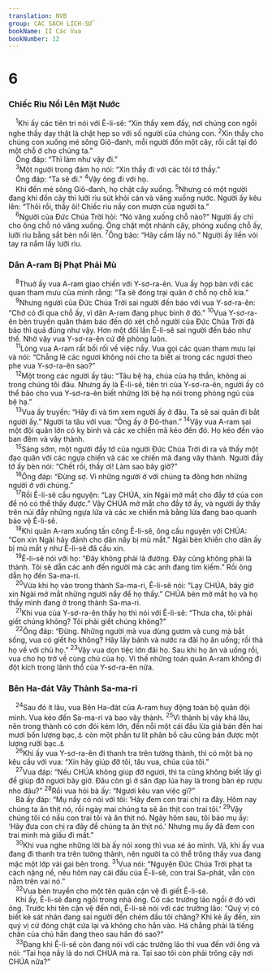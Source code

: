 ```yaml
---
translation: NVB
group: CÁC SÁCH LỊCH-SỬ
bookName: II Các Vua 
bookNumber: 12
---
```


<div class="title"><h1>6</h1><h3>Chiếc Rìu Nổi Lên Mặt Nước </h3></div>
<span class="verse 2vua_6_1"> <sup>1</sup>Khi ấy các tiên tri nói với Ê-li-sê: “Xin thầy xem đấy, nơi chúng con ngồi nghe thầy dạy thật là chật hẹp so với số người của chúng con. </span>
<span class="verse 2vua_6_2"><sup>2</sup>Xin thầy cho chúng con xuống mé sông Giô-đanh, mỗi người đốn một cây, rồi cất tại đó một chỗ ở cho chúng ta.” <br/> Ông đáp: “Thì làm như vậy đi.” <br/></span>
<span class="verse 2vua_6_3"> <sup>3</sup>Một người trong đám họ nói: “Xin thầy đi với các tôi tớ thầy.” <br/> Ông đáp: “Ta sẽ đi.” </span>
<span class="verse 2vua_6_4"><sup>4</sup>Vậy ông đi với họ. <br/> Khi đến mé sông Giô-đanh, họ chặt cây xuống. </span>
<span class="verse 2vua_6_5"><sup>5</sup>Nhưng có một người đang khi đốn cây thì lưỡi rìu sút khỏi cán và văng xuống nước. Người ấy kêu lên: “Thôi rồi, thầy ôi! Chiếc rìu nầy con mượn của người ta.” <br/></span>
<span class="verse 2vua_6_6"> <sup>6</sup>Người của Đức Chúa Trời hỏi: “Nó văng xuống chỗ nào?” Người ấy chỉ cho ông chỗ nó văng xuống. Ông chặt một nhánh cây, phóng xuống chỗ ấy, lưỡi rìu bằng sắt bèn nổi lên. </span>
<span class="verse 2vua_6_7"><sup>7</sup>Ông bảo: “Hãy cầm lấy nó.” Người ấy liền vói tay ra nắm lấy lưỡi rìu. <br/></span>
<div class="title"><h3>Dân A-ram Bị Phạt Phải Mù </h3></div>
<span class="verse 2vua_6_8"> <sup>8</sup>Thuở ấy vua A-ram giao chiến với Y-sơ-ra-ên. Vua ấy họp bàn với các quan tham mưu của mình rằng: “Ta sẽ đóng trại quân ở chỗ nọ chỗ kia.” <br/></span>
<span class="verse 2vua_6_9"> <sup>9</sup>Nhưng người của Đức Chúa Trời sai người đến báo với vua Y-sơ-ra-ên: “Chớ có đi qua chỗ ấy, vì dân A-ram đang phục binh ở đó.” </span>
<span class="verse 2vua_6_10"><sup>10</sup>Vua Y-sơ-ra-ên bèn truyền quân thám báo đến dò xét chỗ người của Đức Chúa Trời đã bảo thì quả đúng như vậy. Hơn một đôi lần Ê-li-sê sai người đến báo như thế. Nhờ vậy vua Y-sơ-ra-ên cứ đề phòng luôn. <br/></span>
<span class="verse 2vua_6_11"> <sup>11</sup>Lòng vua A-ram rất bối rối về việc nầy. Vua gọi các quan tham mưu lại và nói: “Chẳng lẽ các ngươi không nói cho ta biết ai trong các ngươi theo phe vua Y-sơ-ra-ên sao?” <br/></span>
<span class="verse 2vua_6_12"> <sup>12</sup>Một trong các người ấy tâu: “Tâu bệ hạ, chúa của hạ thần, không ai trong chúng tôi đâu. Nhưng ấy là Ê-li-sê, tiên tri của Y-sơ-ra-ên, người ấy có thể bảo cho vua Y-sơ-ra-ên biết những lời bệ hạ nói trong phòng ngủ của bệ hạ.” <br/></span>
<span class="verse 2vua_6_13"> <sup>13</sup>Vua ấy truyền: “Hãy đi và tìm xem người ấy ở đâu. Ta sẽ sai quân đi bắt người ấy.” Người ta tâu với vua: “Ông ấy ở Đô-than.” </span>
<span class="verse 2vua_6_14"><sup>14</sup>Vậy vua A-ram sai một đội quân lớn có kỵ binh và các xe chiến mã kéo đến đó. Họ kéo đến vào ban đêm và vây thành. <br/></span>
<span class="verse 2vua_6_15"> <sup>15</sup>Sáng sớm, một người đầy tớ của người Đức Chúa Trời đi ra và thấy một đạo quân với các ngựa chiến và các xe chiến mã đang vây thành. Người đầy tớ ấy bèn nói: “Chết rồi, thầy ơi! Làm sao bây giờ?” <br/></span>
<span class="verse 2vua_6_16"> <sup>16</sup>Ông đáp: “Đừng sợ. Vì những người ở với chúng ta đông hơn những người ở với chúng.” <br/></span>
<span class="verse 2vua_6_17"> <sup>17</sup>Rồi Ê-li-sê cầu nguyện: “Lạy CHÚA, xin Ngài mở mắt cho đầy tớ của con để nó có thể thấy được.” Vậy CHÚA mở mắt cho đầy tớ ấy, và người ấy thấy trên núi đầy những ngựa lửa và các xe chiến mã bằng lửa đang bao quanh bảo vệ Ê-li-sê. <br/></span>
<span class="verse 2vua_6_18"> <sup>18</sup>Khi quân A-ram xuống tấn công Ê-li-sê, ông cầu nguyện với CHÚA: “Con xin Ngài hãy đánh cho dân nầy bị mù mắt.” Ngài bèn khiến cho dân ấy bị mù mắt y như Ê-li-sê đã cầu xin. <br/></span>
<span class="verse 2vua_6_19"> <sup>19</sup>Ê-li-sê nói với họ: “Đây không phải là đường. Đây cũng không phải là thành. Tôi sẽ dẫn các anh đến người mà các anh đang tìm kiếm.” Rồi ông dẫn họ đến Sa-ma-ri. <br/></span>
<span class="verse 2vua_6_20"> <sup>20</sup>Vừa khi họ vào trong thành Sa-ma-ri, Ê-li-sê nói: “Lạy CHÚA, bây giờ xin Ngài mở mắt những người nầy để họ thấy.” CHÚA bèn mở mắt họ và họ thấy mình đang ở trong thành Sa-ma-ri. <br/></span>
<span class="verse 2vua_6_21"> <sup>21</sup>Khi vua của Y-sơ-ra-ên thấy họ thì nói với Ê-li-sê: “Thưa cha, tôi phải giết chúng không? Tôi phải giết chúng không?” <br/></span>
<span class="verse 2vua_6_22"> <sup>22</sup>Ông đáp: “Đừng. Những người mà vua dùng gươm và cung mà bắt sống, vua có giết họ không? Hãy lấy bánh và nước ra đãi họ ăn uống; rồi thả họ về với chủ họ.” </span>
<span class="verse 2vua_6_23"><sup>23</sup>Vậy vua dọn tiệc lớn đãi họ. Sau khi họ ăn và uống rồi, vua cho họ trở về cùng chủ của họ. Vì thế những toán quân A-ram không đi đột kích trong lãnh thổ của Y-sơ-ra-ên nữa. <br/></span>
<div class="title"><h3>Bên Ha-đát Vây Thành Sa-ma-ri </h3></div>
<span class="verse 2vua_6_24"> <sup>24</sup>Sau đó ít lâu, vua Bên Ha-đát của A-ram huy động toàn bộ quân đội mình. Vua kéo đến Sa-ma-ri và bao vây thành. </span>
<span class="verse 2vua_6_25"><sup>25</sup>Vì thành bị vây khá lâu, nên trong thành có cơn đói kém lớn, đến nỗi một cái đầu lừa giá bán đến hai mươi bốn lượng bạc,<a data-toggle="tooltip" data-placement="bottom" title="Nt: 80 shê-ken">⚓</a> còn một phần tư lít phân bồ câu cũng bán được một lượng rưỡi bạc.<a data-toggle="tooltip" data-placement="bottom" title="Nt: 5 shê-ken">⚓</a><br/></span>
<span class="verse 2vua_6_26"> <sup>26</sup>Khi ấy vua Y-sơ-ra-ên đi thanh tra trên tường thành, thì có một bà nọ kêu cầu với vua: “Xin hãy giúp đỡ tôi, tâu vua, chúa của tôi.” <br/></span>
<span class="verse 2vua_6_27"> <sup>27</sup>Vua đáp: “Nếu CHÚA không giúp đỡ ngươi, thì ta cũng không biết lấy gì để giúp đỡ ngươi bây giờ. Đâu còn gì ở sân đạp lúa hay là trong bàn ép rượu nho đâu?” </span>
<span class="verse 2vua_6_28"><sup>28</sup>Rồi vua hỏi bà ấy: “Ngươi kêu van việc gì?” <br/> Bà ấy đáp: “Mụ nầy có nói với tôi: ‘Hãy đem con trai chị ra đây. Hôm nay chúng ta ăn thịt nó, rồi ngày mai chúng ta sẽ ăn thịt con trai tôi.’ </span>
<span class="verse 2vua_6_29"><sup>29</sup>Vậy chúng tôi có nấu con trai tôi và ăn thịt nó. Ngày hôm sau, tôi bảo mụ ấy: ‘Hãy đưa con chị ra đây để chúng ta ăn thịt nó.’ Nhưng mụ ấy đã đem con trai mình mà giấu đi mất.” <br/></span>
<span class="verse 2vua_6_30"> <sup>30</sup>Khi vua nghe những lời bà ấy nói xong thì vua xé áo mình. Vả, khi ấy vua đang đi thanh tra trên tường thành, nên người ta có thể trông thấy vua đang mặc một lớp vải gai bên trong. </span>
<span class="verse 2vua_6_31"><sup>31</sup>Vua nói: “Nguyện Đức Chúa Trời phạt ta cách nặng nề, nếu hôm nay cái đầu của Ê-li-sê, con trai Sa-phát, vẫn còn nằm trên vai nó.” <br/></span>
<span class="verse 2vua_6_32"> <sup>32</sup>Vua bèn truyền cho một tên quân cận vệ đi giết Ê-li-sê. <br/> Khi ấy, Ê-li-sê đang ngồi trong nhà ông. Có các trưởng lão ngồi ở đó với ông. Trước khi tên cận vệ đến nơi, Ê-li-sê nói với các trưởng lão: “Quý vị có biết kẻ sát nhân đang sai người đến chém đầu tôi chăng? Khi kẻ ấy đến, xin quý vị cứ đóng chặt cửa lại và không cho hắn vào. Há chẳng phải là tiếng chân của chủ hắn đang theo sau hắn đó sao?” <br/></span>
<span class="verse 2vua_6_33"> <sup>33</sup>Đang khi Ê-li-sê còn đang nói với các trưởng lão thì vua đến với ông và nói: “Tai họa nầy là do nơi CHÚA mà ra. Tại sao tôi còn phải trông cậy nơi CHÚA nữa?” <br/></span>
